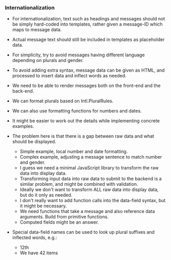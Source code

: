 ### Internationalization

- For internationalization, text such as headings and messages should not be simply hard-coded into templates, rather given a message-ID which maps to message data.
- Actual message text should still be included in templates as placeholder data.
- For simplicity, try to avoid messages having different language depending on plurals and gender.
- To avoid adding extra syntax, message data can be given as HTML, and processed to insert data and inflect words as needed.
- We need to be able to render messages both on the front-end and the back-end.
- We can format plurals based on Intl.PluralRules.
- We can also use formatting functions for numbers and dates.
- It might be easier to work out the details while implementing concrete examples.
- The problem here is that there is a gap between raw data and what should be displayed.
  - Simple example, local number and date formatting.
  - Complex example, adjusting a message sentence to match number and gender.
  - I guess we need a minimal JavaScript library to transform the raw data into display data.
  - Transforming input data into raw data to submit to the backend is a similar problem, and might be combined with validation.
  - Ideally we don't want to transform ALL raw data into display data, but do it only as needed.
  - I don't really want to add function calls into the data-field syntax, but it might be necessary.
  - We need functions that take a message and also reference data arguments. Build from primitive functions.
  - Computed fields might be an answer.



- Special data-field names can be used to look up plural suffixes and inflected words, e.g.:
  - <span data-field="number">12</span><span data-field=".messages.ordinal" data-ref="number">th</span>
  - We have <span id="item_count">42</span> <span id="messages.item:item_count">items</span>
